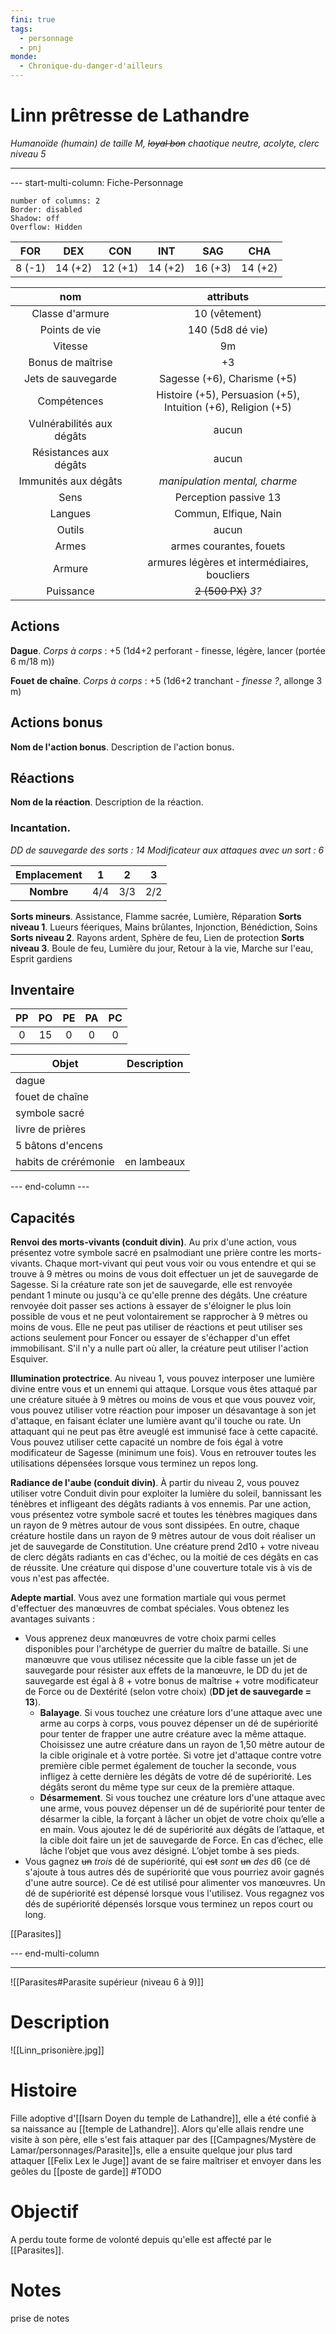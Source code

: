 ```yaml
---
fini: true
tags:
  - personnage
  - pnj
monde:
  - Chronique-du-danger-d'ailleurs
---
```

# Linn prêtresse de Lathandre
*Humanoïde (humain) de taille M, ~~loyal bon~~ chaotique neutre, acolyte, clerc niveau 5* 
___
--- start-multi-column: Fiche-Personnage  
```column-settings  
number of columns: 2
Border: disabled
Shadow: off
Overflow: Hidden
```

|  FOR   |   DEX   |   CON   |   INT   |   SAG   |   CHA   |
| :----: | :-----: | :-----: | :-----: | :-----: | :-----: |
| 8 (-1) | 14 (+2) | 12 (+1) | 14 (+2) | 16 (+3) | 14 (+2) |

|            nom            |                             attributs                             |
| :-----------------------: | :---------------------------------------------------------------: |
|      Classe d'armure      |                           10 (vêtement)                           |
|       Points de vie       |                         140 (5d8 dé vie)                          |
|          Vitesse          |                                9m                                 |
|     Bonus de maîtrise     |                                +3                                 |
|    Jets de sauvegarde     |                    Sagesse (+6), Charisme (+5)                    |
|        Compétences        | Histoire (+5), Persuasion (+5), <br>Intuition (+6), Religion (+5) |
| Vulnérabilités aux dégâts |                               aucun                               |
|  Résistances aux dégâts   |                               aucun                               |
|   Immunités aux dégâts    |                   *manipulation mental, charme*                   |
|           Sens            |                       Perception passive 13                       |
|          Langues          |                       Commun, Elfique, Nain                       |
|          Outils           |                               aucun                               |
|           Armes           |                      armes courantes, fouets                      |
|          Armure           |           armures légères et intermédiaires, boucliers            |
|         Puissance         |                        ~~2 (500 PX)~~ *3?*                        |
## Actions
**Dague**. *Corps à corps* : +5 (1d4+2 perforant - finesse, légère, lancer (portée 6 m/18 m))  

**Fouet de chaîne**. *Corps à corps* : +5 (1d6+2 tranchant - *finesse ?*, allonge 3 m)  

## Actions bonus
**Nom de l'action bonus**. Description de l'action bonus.  

## Réactions
**Nom de la réaction**. Description de la réaction.  

### Incantation.
*DD de sauvegarde des sorts : 14*
*Modificateur aux attaques avec un sort : 6*

| Emplacement |  1  |  2  |  3  |
| :---------: | :-: | :-: | :-: |
| **Nombre**  | 4/4 | 3/3 | 2/2 |
**Sorts mineurs**. Assistance, Flamme sacrée, Lumière, Réparation
**Sorts niveau 1**. Lueurs féeriques, Mains brûlantes, Injonction, Bénédiction, Soins
**Sorts niveau 2**. Rayons ardent, Sphère de feu, Lien de protection
**Sorts niveau 3**. Boule de feu, Lumière du jour, Retour à la vie, Marche sur l'eau, Esprit gardiens
## Inventaire
| PP  | PO  | PE  | PA  | PC  |
| :-: | :-: | :-: | :-: | :-: |
|  0  | 15  |  0  |  0  |  0  |

| Objet                | Description |
| -------------------- | ----------- |
| dague                |             |
| fouet de chaîne      |             |
| symbole sacré        |             |
| livre de prières     |             |
| 5 bâtons d'encens    |             |
| habits de crérémonie | en lambeaux |

--- end-column ---

## Capacités
**Renvoi des morts-vivants (conduit divin)**. Au prix d'une action, vous présentez votre symbole sacré en psalmodiant une prière contre les morts-vivants. Chaque mort-vivant qui peut vous voir ou vous entendre et qui se trouve à 9 mètres ou moins de vous doit effectuer un jet de sauvegarde de Sagesse. Si la créature rate son jet de sauvegarde, elle est renvoyée pendant 1 minute ou jusqu'à ce qu'elle prenne des dégâts. Une créature renvoyée doit passer ses actions à essayer de s'éloigner le plus loin possible de vous et ne peut volontairement se rapprocher à 9 mètres ou moins de vous. Elle ne peut pas utiliser de réactions et peut utiliser ses actions seulement pour Foncer ou essayer de s'échapper d'un effet immobilisant. S'il n'y a nulle part où aller, la créature peut utiliser l'action Esquiver.

**Illumination protectrice**. Au niveau 1, vous pouvez interposer une lumière divine entre vous et un ennemi qui attaque. Lorsque vous êtes attaqué par une créature située à 9 mètres ou moins de vous et que vous pouvez voir, vous pouvez utiliser votre réaction pour imposer un désavantage à son jet d'attaque, en faisant éclater une lumière avant qu'il touche ou rate. Un attaquant qui ne peut pas être aveuglé est immunisé face à cette capacité. Vous pouvez utiliser cette capacité un nombre de fois égal à votre modificateur de Sagesse (minimum une fois). Vous en retrouver toutes les utilisations dépensées lorsque vous terminez un repos long.

**Radiance de l'aube (conduit divin)**. À partir du niveau 2, vous pouvez utiliser votre Conduit divin pour exploiter la lumière du soleil, bannissant les ténèbres et infligeant des dégâts radiants à vos ennemis. Par une action, vous présentez votre symbole sacré et toutes les ténèbres magiques dans un rayon de 9 mètres autour de vous sont dissipées. En outre, chaque créature hostile dans un rayon de 9 mètres autour de vous doit réaliser un jet de sauvegarde de Constitution. Une créature prend 2d10 + votre niveau de clerc dégâts radiants en cas d'échec, ou la moitié de ces dégâts en cas de réussite. Une créature qui dispose d'une couverture totale vis à vis de vous n'est pas affectée.

**Adepte martial**. Vous avez une formation martiale qui vous permet d'effectuer des manœuvres de combat spéciales. Vous obtenez les avantages suivants : 
- Vous apprenez deux manœuvres de votre choix parmi celles disponibles pour l'archétype de guerrier du maître de bataille. Si une manœuvre que vous utilisez nécessite que la cible fasse un jet de sauvegarde pour résister aux effets de la manœuvre, le DD du jet de sauvegarde est égal à 8 + votre bonus de maîtrise + votre modificateur de Force ou de Dextérité (selon votre choix) (**DD jet de sauvegarde = 13**). 
	- **Balayage**. Si vous touchez une créature lors d'une attaque avec une arme au corps à corps, vous pouvez dépenser un dé de supériorité pour tenter de frapper une autre créature avec la même attaque. Choisissez une autre créature dans un rayon de 1,50 mètre autour de la cible originale et à votre portée. Si votre jet d'attaque contre votre première cible permet également de toucher la seconde, vous infligez à cette dernière les dégâts de votre dé de supériorité. Les dégâts seront du même type sur ceux de la première attaque.
	- **Désarmement**. Si vous touchez une créature lors d'une attaque avec une arme, vous pouvez dépenser un dé de supériorité pour tenter de désarmer la cible, la forçant à lâcher un objet de votre choix qu’elle a en main. Vous ajoutez le dé de supériorité aux dégâts de l’attaque, et la cible doit faire un jet de sauvegarde de Force. En cas d’échec, elle lâche l’objet que vous avez désigné. L’objet tombe à ses pieds.
- Vous gagnez ~~un~~ *trois* dé de supériorité, qui ~~est~~ *sont* ~~un~~ *des* d6 (ce dé s'ajoute à tous autres dés de supériorité que vous pourriez avoir gagnés d'une autre source). Ce dé est utilisé pour alimenter vos manœuvres. Un dé de supériorité est dépensé lorsque vous l'utilisez. Vous regagnez vos dés de supériorité dépensés lorsque vous terminez un repos court ou long.

[[Parasites]]

--- end-multi-column

---
![[Parasites#Parasite supérieur (niveau 6 à 9)]]

# Description
![[Linn_prisonière.jpg]]

# Histoire
Fille adoptive d'[[Isarn Doyen du temple de Lathandre]], elle a été confié à sa naissance au [[temple de Lathandre]]. Alors qu'elle allais rendre une visite à son père, elle s'est fais attaquer par des [[Campagnes/Mystère de Lamar/personnages/Parasite]]s, elle a ensuite quelque jour plus tard attaquer [[Felix Lex le Juge]] avant de se faire maîtriser et envoyer dans les geôles du [[poste de garde]]
#TODO 
# Objectif
A perdu toute forme de volonté depuis qu'elle est affecté par le [[Parasites]].

# Notes
prise de notes

